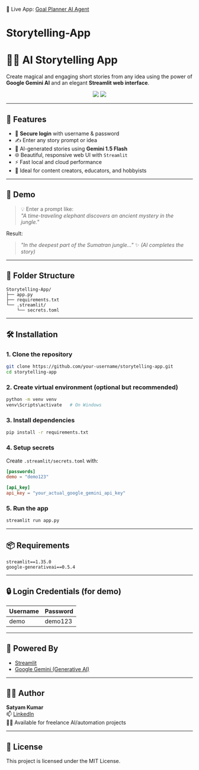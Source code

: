 🔗 Live App: [Goal Planner AI Agent](https://app-gemini-storyteller.streamlit.app/)



# Storytelling-App
# 🧙‍♂️ AI Storytelling App

Create magical and engaging short stories from any idea using the power of **Google Gemini AI** and an elegant **Streamlit web interface**.

<div align="center">
  <img src="https://img.shields.io/badge/Made%20with-Streamlit-orange?style=flat-square" />
  <img src="https://img.shields.io/badge/Powered%20by-Google%20Gemini-blueviolet?style=flat-square" />
</div>

---

## 📌 Features

- 🔐 **Secure login** with username & password
- ✍️ Enter any story prompt or idea
- 🤖 AI-generated stories using **Gemini 1.5 Flash**
- 🌐 Beautiful, responsive web UI with `Streamlit`
- ⚡ Fast local and cloud performance
- 🎯 Ideal for content creators, educators, and hobbyists

---

## 🚀 Demo

> 💡 Enter a prompt like:  
> _"A time-traveling elephant discovers an ancient mystery in the jungle."_

Result:  
> _"In the deepest part of the Sumatran jungle..."_ ✨ *(AI completes the story)*

---

## 📂 Folder Structure

```
Storytelling-App/
├── app.py
├── requirements.txt
└── .streamlit/
    └── secrets.toml
```

---

## 🛠️ Installation

### 1. Clone the repository

```bash
git clone https://github.com/your-username/storytelling-app.git
cd storytelling-app
```

### 2. Create virtual environment (optional but recommended)

```bash
python -m venv venv
venv\Scripts\activate   # On Windows
```

### 3. Install dependencies

```bash
pip install -r requirements.txt
```

### 4. Setup secrets

Create `.streamlit/secrets.toml` with:

```toml
[passwords]
demo = "demo123"

[api_key]
api_key = "your_actual_google_gemini_api_key"
```

### 5. Run the app

```bash
streamlit run app.py
```

---

## 📦 Requirements

```
streamlit==1.35.0
google-generativeai==0.5.4
```

---

## 🔒 Login Credentials (for demo)

| Username | Password  |
|----------|-----------|
| demo     | demo123   |

---

## 🧠 Powered By

- [Streamlit](https://streamlit.io/)
- [Google Gemini (Generative AI)](https://ai.google.dev)

---

## 👨‍💻 Author

**Satyam Kumar**  
📫 [LinkedIn](https://www.linkedin.com/in/your-profile)  
🧑‍💼 Available for freelance AI/automation projects

---

## 📃 License

This project is licensed under the MIT License.
